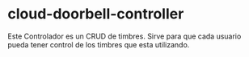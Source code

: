 # cloud-doorbell-controller

Este Controlador es un CRUD de timbres. Sirve para que cada usuario pueda tener control de los timbres que esta utilizando.